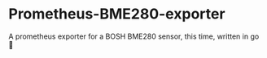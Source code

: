 # Prometheus-BME280-exporter
A prometheus exporter for a BOSH BME280 sensor, this time, written in go :blue_heart:
